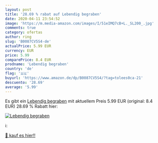 ```yaml
---
layout: post
title: '28.69 % rabat auf Lebendig begraben'
date: 2020-04-11 23:54:52
image: 'https://m.media-amazon.com/images/I/51eIMQ7cB+L._SL200_.jpg'
comments: true
category: ofertas
author: ring
slug: 'B0087CV5S4-de'
actualPrice: 5.99 EUR
currency: EUR
price: 5.99
comparePrice: 8.4 EUR
prodname: 'Lebendig begraben'
country: 'de'
flag: '🇩🇪'
buyurl: 'https://www.amazon.de/dp/B0087CV5S4/?tag=tolees0ca-21'
descuento: '28.69'
average: '5.99'
---
```


Es gibt ein [Lebendig begraben](https://www.amazon.de/dp/B0087CV5S4/?tag=tolees0ca-21) mit aktuellem Preis 5.99 EUR (original: 8.4 EUR) 28.69 % Rabatt hier:

[![Lebendig begraben](https://m.media-amazon.com/images/I/51eIMQ7cB+L._SL200_.jpg)](https://www.amazon.de/dp/B0087CV5S4/?tag=tolees0ca-21)

ℹ️:


[🛒 kauf es hier!!](https://www.amazon.de/dp/B0087CV5S4/?tag=tolees0ca-21)
